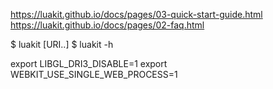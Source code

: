 https://luakit.github.io/docs/pages/03-quick-start-guide.html	
https://luakit.github.io/docs/pages/02-faq.html

$ luakit [URI..]
$ luakit -h

export LIBGL_DRI3_DISABLE=1
export WEBKIT_USE_SINGLE_WEB_PROCESS=1
